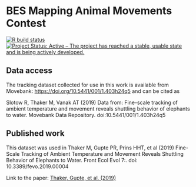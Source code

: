 
# BES Mapping Animal Movements Contest

<!-- badges: start -->
  [![R build status](https://github.com/pratikunterwegs/elemove/workflows/R-CMD-check/badge.svg)](https://github.com/pratikunterwegs/elemove/actions)
  [![Project Status: Active – The project has reached a stable, usable state and is being actively developed.](https://www.repostatus.org/badges/latest/active.svg)](https://www.repostatus.org/#active)
<!-- badges: end -->

## Data access

The tracking dataset collected for use in this work is available from Movebank: https://doi.org/10.5441/001/1.403h24q5 and can be cited as

Slotow R, Thaker M, Vanak AT (2019) Data from: Fine-scale tracking of ambient temperature and movement reveals shuttling behavior of elephants to water. Movebank Data Repository. doi:10.5441/001/1.403h24q5

## Published work

This dataset was used in Thaker M, Gupte PR, Prins HHT, et al (2019) Fine-Scale Tracking of Ambient Temperature and Movement Reveals Shuttling Behavior of Elephants to Water. Front Ecol Evol 7:. doi: 10.3389/fevo.2019.00004

Link to the paper: [Thaker, Gupte, et al. (2019)](https://www.frontiersin.org/articles/10.3389/fevo.2019.00004/full)
